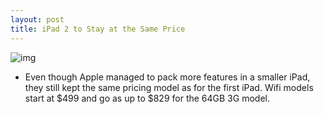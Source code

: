 ```yaml
---
layout: post
title: iPad 2 to Stay at the Same Price
---
```

![img](http://media.idownloadblog.com/wp-content/uploads/2011/03/iPad-2-Price.jpg)
* Even though Apple managed to pack more features in a smaller iPad, they still kept the same pricing model as for the first iPad. Wifi models start at $499 and go as up to $829 for the 64GB 3G model.

